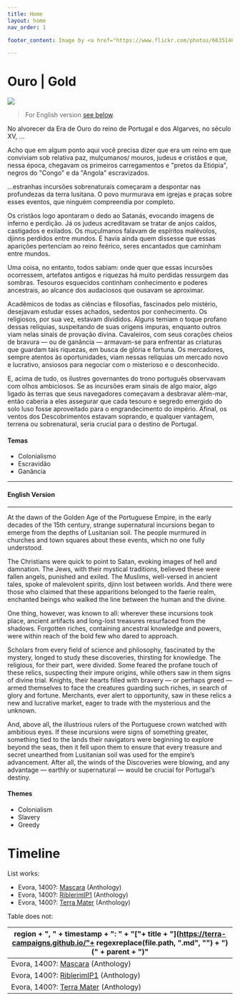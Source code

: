 ```yaml
---
title: Home
layout: home
nav_order: 1

footer_content: Image by <a href="https://www.flickr.com/photos/66351465@N00/">Chris Tolworthy</a>, licensed under <a href="https://creativecommons.org/licenses/by/2.0/"> CC BY 2.0 </a>

---
```


# Ouro | Gold

![](https://live.staticflickr.com/7388/13888113630_ea320a02dc_z.jpg)

> For English version [see below](#english-version).

No alvorecer da Era de Ouro do reino de Portugal e dos Algarves, no século XV, ...

Acho que em algum ponto aqui você precisa dizer que era um reino em que conviviam sob relativa paz, mulçumanos/ mouros, judeus e cristãos e que, nessa época, chegavam os primeiros carregamentos e "pretos  da Etiópia", negros do "Congo" e da "Angola" escravizados.

...estranhas incursões sobrenaturais começaram a despontar nas profundezas da terra lusitana. O povo murmurava em igrejas e praças sobre esses eventos, que ninguém compreendia por completo.

Os cristãos logo apontaram o dedo ao Satanás, evocando imagens de inferno e perdição. Já os judeus acreditavam se tratar de anjos caídos, castigados e exilados. Os muçulmanos falavam de espíritos malévolos, djinns perdidos entre mundos. E havia ainda quem dissesse que essas aparições pertenciam ao reino feérico, seres encantados que caminham entre mundos.

Uma coisa, no entanto, todos sabiam: onde quer que essas incursões ocorressem, artefatos antigos e riquezas há muito perdidas ressurgem das sombras. Tesouros esquecidos continham conhecimento e poderes ancestrais, ao alcance dos audaciosos que ousavam se aproximar.

Acadêmicos de todas as ciências e filosofias, fascinados pelo mistério, desejavam estudar esses achados, sedentos por conhecimento. Os religiosos, por sua vez, estavam divididos. Alguns temiam o toque profano dessas relíquias, suspeitando de suas origens impuras, enquanto outros viam nelas sinais de provação divina. Cavaleiros, com seus corações cheios de bravura — ou de ganância — armavam-se para enfrentar as criaturas que guardam tais riquezas, em busca de glória e fortuna. Os mercadores, sempre atentos às oportunidades, viam nessas relíquias um mercado novo e lucrativo, ansiosos para negociar com o misterioso e o desconhecido.

E, acima de tudo, os ilustres governantes do trono português observavam com olhos ambiciosos. Se as incursões eram sinais de algo maior, algo ligado às terras que seus navegadores começavam a desbravar além-mar, então caberia a eles assegurar que cada tesouro e segredo emergido do solo luso fosse aproveitado para o engrandecimento do império. Afinal, os ventos dos Descobrimentos estavam soprando, e qualquer vantagem, terrena ou sobrenatural, seria crucial para o destino de Portugal.

#### Temas

- Colonialismo
- Escravidão
- Ganância

---
#### English Version

---

At the dawn of the Golden Age of the Portuguese Empire, in the early decades of the 15th century, strange supernatural incursions began to emerge from the depths of Lusitanian soil. The people murmured in churches and town squares about these events, which no one fully understood.

The Christians were quick to point to Satan, evoking images of hell and damnation. The Jews, with their mystical traditions, believed these were fallen angels, punished and exiled. The Muslims, well-versed in ancient tales, spoke of malevolent spirits, djinn lost between worlds. And there were those who claimed that these apparitions belonged to the faerie realm, enchanted beings who walked the line between the human and the divine.

One thing, however, was known to all: wherever these incursions took place, ancient artifacts and long-lost treasures resurfaced from the shadows. Forgotten riches, containing ancestral knowledge and powers, were within reach of the bold few who dared to approach.

Scholars from every field of science and philosophy, fascinated by the mystery, longed to study these discoveries, thirsting for knowledge. The religious, for their part, were divided. Some feared the profane touch of these relics, suspecting their impure origins, while others saw in them signs of divine trial. Knights, their hearts filled with bravery — or perhaps greed — armed themselves to face the creatures guarding such riches, in search of glory and fortune. Merchants, ever alert to opportunity, saw in these relics a new and lucrative market, eager to trade with the mysterious and the unknown.

And, above all, the illustrious rulers of the Portuguese crown watched with ambitious eyes. If these incursions were signs of something greater, something tied to the lands their navigators were beginning to explore beyond the seas, then it fell upon them to ensure that every treasure and secret unearthed from Lusitanian soil was used for the empire’s advancement. After all, the winds of the Discoveries were blowing, and any advantage — earthly or supernatural — would be crucial for Portugal’s destiny.

#### Themes

- Colonialism
- Slavery
- Greedy

# Timeline

List works:

<!-- QueryToSerialize: LIST without ID region + ", " + timestamp + ": " + "["+ title + "](https://terra-campaigns.github.io/"+ regexreplace(file.path, ".md", "") + ") (" + parent + ")" FROM "ouro/campaigns" WHERE file.name != "index" SORT timestamp, nav_order asc -->
<!-- SerializedQuery: LIST without ID region + ", " + timestamp + ": " + "["+ title + "](https://terra-campaigns.github.io/"+ regexreplace(file.path, ".md", "") + ") (" + parent + ")" FROM "ouro/campaigns" WHERE file.name != "index" SORT timestamp, nav_order asc -->
- Evora, 1400?: [Mascara](https://terra-campaigns.github.io/ouro/campaigns/Anthology/Mascara) (Anthology)
- Evora, 1400?: [RiblerimIP1](https://terra-campaigns.github.io/ouro/campaigns/Anthology/RiblerimIP1) (Anthology)
- Evora, 1400?: [Terra Mater](https://terra-campaigns.github.io/ouro/campaigns/Anthology/terra-mater) (Anthology)
<!-- SerializedQuery END -->


Table does not:

<!-- QueryToSerialize: TABLE without ID region + ", " + timestamp + ": " + "["+ title + "](https://terra-campaigns.github.io/"+ regexreplace(file.path, ".md", "") + ") (" + parent + ")" FROM "ouro/campaigns" WHERE file.name != "index" SORT timestamp, nav_order asc -->
<!-- SerializedQuery: TABLE without ID region + ", " + timestamp + ": " + "["+ title + "](https://terra-campaigns.github.io/"+ regexreplace(file.path, ".md", "") + ") (" + parent + ")" FROM "ouro/campaigns" WHERE file.name != "index" SORT timestamp, nav_order asc -->

| region + ", " + timestamp + ": " + "["+ title + "](https://terra-campaigns.github.io/"+ regexreplace(file.path, ".md", "") + ") (" + parent + ")" |
| ------------------------------------------------------------------------------------------------------------------------------------------------- |
| Evora, 1400?: [Mascara](https://terra-campaigns.github.io/ouro/campaigns/Anthology/Mascara) (Anthology)                                           |
| Evora, 1400?: [RiblerimIP1](https://terra-campaigns.github.io/ouro/campaigns/Anthology/RiblerimIP1) (Anthology)                                   |
| Evora, 1400?: [Terra Mater](https://terra-campaigns.github.io/ouro/campaigns/Anthology/terra-mater) (Anthology)                                   |
<!-- SerializedQuery END -->
